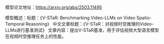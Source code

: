 模型论文地址：https://arxiv.org/abs/2503.11495

模型概述：标题：《V-STaR: Benchmarking Video-LLMs on Video Spatio-Temporal Reasoning》
中文文章标题：《V-STaR：对视频时空推理的Video-LLMs进行基准测试》
文章内容：提出V-STaR基准，用于评估视频大型语言模型在视频时空推理任务上的性能。
